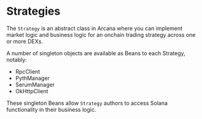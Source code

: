 # Strategies

The `Strategy` is an abstract class in Arcana where you can implement market logic and business logic for an onchain trading strategy across one or more DEXs.

A number of singleton objects are available as Beans to each Strategy, notably:
- RpcClient
- PythManager
- SerumManager
- OkHttpClient

These singleton Beans allow `Strategy` authors to access Solana functionality in their business logic.